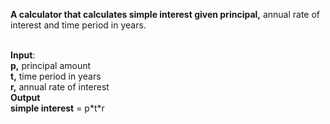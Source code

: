 <b>A calculator that calculates simple interest given principal,</b> annual rate of interest and time period in years. <br/>
<br/>
<p><b>Input</b>:<br/>
   <b>p,</b> principal amount<br/>
   <b>t,</b> time period in years<br/>
   <b>r,</b> annual rate of interest<br/>
<b>Output</b><br/>
   <b>simple interest</b> = p*t*r<br/>
</p>
